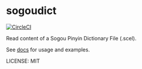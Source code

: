 sogoudict
=========

[![CircleCI](https://circleci.com/gh/caiguanhao/sogoudict.svg?style=svg)](https://circleci.com/gh/caiguanhao/sogoudict)

Read content of a Sogou Pinyin Dictionary File (.scel).

See [docs](https://godoc.org/github.com/caiguanhao/sogoudict) for usage and examples.

LICENSE: MIT
